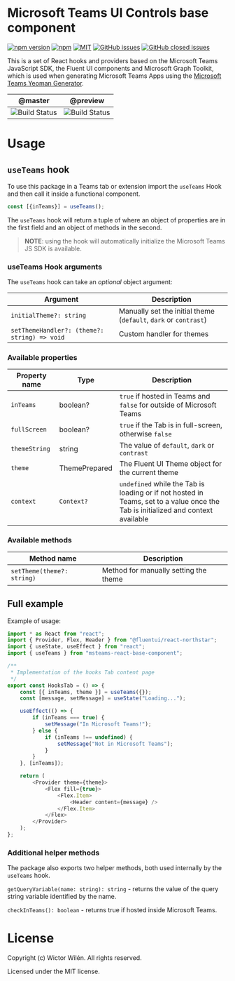# Microsoft Teams UI Controls base component

[![npm version](https://badge.fury.io/js/msteams-react-base-component.svg)](https://www.npmjs.com/package/msteams-react-base-component)
[![npm](https://img.shields.io/npm/dt/msteams-react-base-component.svg)](https://www.npmjs.com/package/msteams-react-base-component)
[![MIT](https://img.shields.io/npm/l/msteams-react-base-component.svg)](https://github.com/wictorwilen/msteams-react-base-component/blob/master/LICENSE)
[![GitHub issues](https://img.shields.io/github/issues/wictorwilen/msteams-react-base-component.svg)](https://github.com/wictorwilen/msteams-react-base-component/issues)
[![GitHub closed issues](https://img.shields.io/github/issues-closed/wictorwilen/msteams-react-base-component.svg)](https://github.com/wictorwilen/msteams-react-base-component/issues?q=is%3Aissue+is%3Aclosed)

This is a set of React hooks and providers based on the Microsoft Teams JavaScript SDK, the Fluent UI components and Microsoft Graph Toolkit, which is used when generating Microsoft Teams Apps using the [Microsoft Teams Yeoman Generator](https://aka.ms/yoteams).

 | @master | @preview |
 :--------:|:---------:
 ![Build Status](https://img.shields.io/github/workflow/status/wictorwilen/msteams-react-base-component/msteams-react-base-component%20CI/master)|![Build Status](https://img.shields.io/github/workflow/status/wictorwilen/msteams-react-base-component/msteams-react-base-component%20CI/preview)

# Usage

## `useTeams` hook

To use this package in a Teams tab or extension import the `useTeams` Hook and then call it inside a functional component.

``` TypeScript
const [{inTeams}] = useTeams();
```

The `useTeams` hook will return a tuple of where an object of properties are in the first field and an object of methods in the second.

> **NOTE**: using the hook will automatically initialize the Microsoft Teams JS SDK is available.

### useTeams Hook arguments

The `useTeams` hook can take an *optional* object argument:

| Argument | Description |
|----------|-------------|
| `initialTheme?: string` | Manually set the initial theme (`default`, `dark` or `contrast`) |
| `setThemeHandler?: (theme?: string) => void` | Custom handler for themes |

### Available properties

| Property name | Type | Description |
|---------------|------|-------------|
| `inTeams` | boolean? | `true` if hosted in Teams and `false` for outside of Microsoft Teams |
| `fullScreen` | boolean? | `true` if the Tab is in full-screen, otherwise `false` |
| `themeString` | string | The value of `default`, `dark` or `contrast` |
| `theme` | ThemePrepared | The Fluent UI Theme object for the current theme |
| `context` | `Context?` | `undefined` while the Tab is loading or if not hosted in Teams, set to a value once the Tab is initialized and context available |

### Available methods

| Method name | Description |
|-------------|-------------|
| `setTheme(theme?: string)` | Method for manually setting the theme |

## Full example

Example of usage:

```  TypeScript
import * as React from "react";
import { Provider, Flex, Header } from "@fluentui/react-northstar";
import { useState, useEffect } from "react";
import { useTeams } from "msteams-react-base-component";

/**
 * Implementation of the hooks Tab content page
 */
export const HooksTab = () => {
    const [{ inTeams, theme }] = useTeams({});
    const [message, setMessage] = useState("Loading...");

    useEffect(() => {
        if (inTeams === true) {
            setMessage("In Microsoft Teams!");
        } else {
            if (inTeams !== undefined) {
                setMessage("Not in Microsoft Teams");
            }
        }
    }, [inTeams]);

    return (
        <Provider theme={theme}>
            <Flex fill={true}>
                <Flex.Item>
                    <Header content={message} />
                </Flex.Item>
            </Flex>
        </Provider>
    );
};
```

### Additional helper methods

The package also exports two helper methods, both used internally by the `useTeams` hook.

`getQueryVariable(name: string): string` - returns the value of the query string variable identified by the name.

`checkInTeams(): boolean` - returns true if hosted inside Microsoft Teams.

# License

Copyright (c) Wictor Wilén. All rights reserved.

Licensed under the MIT license.
